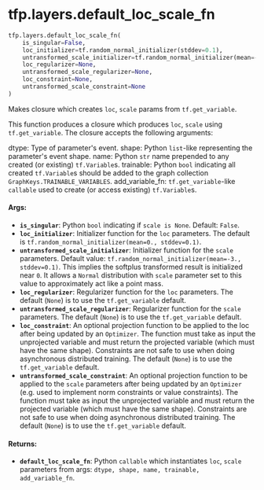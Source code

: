 <div itemscope itemtype="http://developers.google.com/ReferenceObject">
<meta itemprop="name" content="tfp.layers.default_loc_scale_fn" />
<meta itemprop="path" content="Stable" />
</div>

# tfp.layers.default_loc_scale_fn

``` python
tfp.layers.default_loc_scale_fn(
    is_singular=False,
    loc_initializer=tf.random_normal_initializer(stddev=0.1),
    untransformed_scale_initializer=tf.random_normal_initializer(mean=-3.0, stddev=0.1),
    loc_regularizer=None,
    untransformed_scale_regularizer=None,
    loc_constraint=None,
    untransformed_scale_constraint=None
)
```

Makes closure which creates `loc`, `scale` params from `tf.get_variable`.

This function produces a closure which produces `loc`, `scale` using
`tf.get_variable`. The closure accepts the following arguments:

  dtype: Type of parameter's event.
  shape: Python `list`-like representing the parameter's event shape.
  name: Python `str` name prepended to any created (or existing)
    `tf.Variable`s.
  trainable: Python `bool` indicating all created `tf.Variable`s should be
    added to the graph collection `GraphKeys.TRAINABLE_VARIABLES`.
  add_variable_fn: `tf.get_variable`-like `callable` used to create (or
    access existing) `tf.Variable`s.

#### Args:

* <b>`is_singular`</b>: Python `bool` indicating if `scale is None`. Default: `False`.
* <b>`loc_initializer`</b>: Initializer function for the `loc` parameters.
    The default is `tf.random_normal_initializer(mean=0., stddev=0.1)`.
* <b>`untransformed_scale_initializer`</b>: Initializer function for the `scale`
    parameters. Default value: `tf.random_normal_initializer(mean=-3.,
    stddev=0.1)`. This implies the softplus transformed result is initialized
    near `0`. It allows a `Normal` distribution with `scale` parameter set to
    this value to approximately act like a point mass.
* <b>`loc_regularizer`</b>: Regularizer function for the `loc` parameters.
    The default (`None`) is to use the `tf.get_variable` default.
* <b>`untransformed_scale_regularizer`</b>: Regularizer function for the `scale`
    parameters. The default (`None`) is to use the `tf.get_variable` default.
* <b>`loc_constraint`</b>: An optional projection function to be applied to the
    loc after being updated by an `Optimizer`. The function must take as input
    the unprojected variable and must return the projected variable (which
    must have the same shape). Constraints are not safe to use when doing
    asynchronous distributed training.
    The default (`None`) is to use the `tf.get_variable` default.
* <b>`untransformed_scale_constraint`</b>: An optional projection function to be
    applied to the `scale` parameters after being updated by an `Optimizer`
    (e.g. used to implement norm constraints or value constraints). The
    function must take as input the unprojected variable and must return the
    projected variable (which must have the same shape). Constraints are not
    safe to use when doing asynchronous distributed training. The default
    (`None`) is to use the `tf.get_variable` default.


#### Returns:

* <b>`default_loc_scale_fn`</b>: Python `callable` which instantiates `loc`, `scale`
  parameters from args: `dtype, shape, name, trainable, add_variable_fn`.